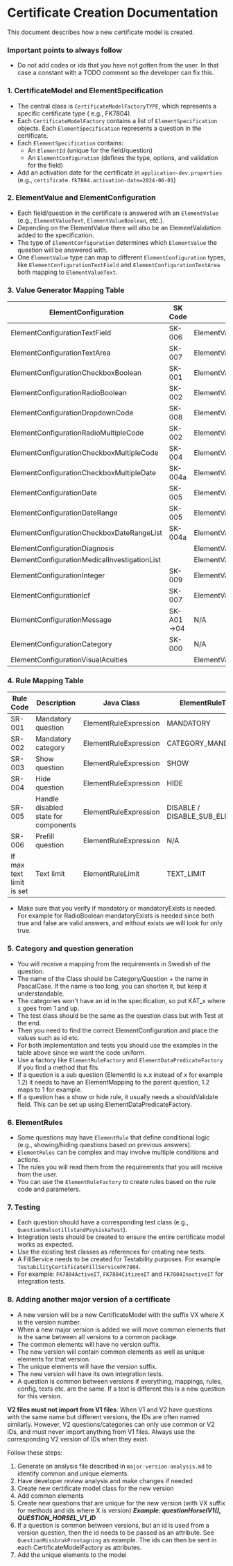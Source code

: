 # Certificate Creation Documentation

This document describes how a new certificate model is created.

### Important points to always follow

- Do not add codes or ids that you have not gotten from the user. In that case a constant with a
  TODO comment so the developer can fix this.

### 1. CertificateModel and ElementSpecification

- The central class is `CertificateModelFactoryTYPE`, which represents a specific certificate type (
  e.g., FK7804).
- Each `CertificateModelFactory` contains a list of `ElementSpecification` objects. Each
  `ElementSpecification` represents a question in the certificate.
- Each `ElementSpecification` contains:
    - An `ElementId` (unique for the field/question)
    - An `ElementConfiguration` (defines the type, options, and validation for the field)
- Add an activation date for the certificate in `application-dev.properties`
  (e.g., `certificate.fk7804.activation-date=2024-06-01`)

### 2. ElementValue and ElementConfiguration

- Each field/question in the certificate is answered with an `ElementValue` (e.g.,
  `ElementValueText`, `ElementValueBoolean`, etc.).
- Depending on the ElementValue there will also be an ElementValidation added to the specification.
- The type of `ElementConfiguration` determines which `ElementValue` the question will be answered
  with.
- One `ElementValue` type can map to different `ElementConfiguration` types, like
  `ElementConfigurationTextField` and `ElementConfigurationTextArea` both mapping to
  `ElementValueText`.

### 3. Value Generator Mapping Table

| ElementConfiguration                         | SK Code    | ElementValue                         | Example Usage (Question)                     | Example Test File                                |
|----------------------------------------------|------------|--------------------------------------|----------------------------------------------|--------------------------------------------------|
| ElementConfigurationTextField                | SK-006     | ElementValueText                     | QuestionHalsotillstandPsykiska               | QuestionHalsotillstandPsykiskaTest               |
| ElementConfigurationTextArea                 | SK-007     | ElementValueText                     | QuestionHalsotillstandPsykiska               | QuestionHalsotillstandPsykiskaTest               |
| ElementConfigurationCheckboxBoolean          | SK-001     | ElementValueBoolean                  | QuestionSmittbararpenning                    | QuestionSmittbararpenningTest                    |
| ElementConfigurationRadioBoolean             | SK-002     | ElementValueBoolean                  | QuestionSmittbararpenning                    | QuestionSmittbararpenningTest                    |
| ElementConfigurationDropdownCode             | SK-008     | ElementValueCode                     | QuestionKannedomOmPatienten                  | QuestionKannedomOmPatienten                      |
| ElementConfigurationRadioMultipleCode        | SK-002     | ElementValueCode                     | QuestionPrognos (radio)                      | QuestionPrognosTest                              |
| ElementConfigurationCheckboxMultipleCode     | SK-004     | ElementValueCodeList                 | QuestionSysselsattning                       | QuestionSysselsattningTest                       |
| ElementConfigurationCheckboxMultipleDate     | SK-004a    | ElementValueDateList                 | QuestionUtlatandeBaseratPa                   | QuestionUtlatandeBaseratPaTest                   |
| ElementConfigurationDate                     | SK-005     | ElementValueDate                     | QuestionNarAktivaBehandlingenAvslutades      | QuestionNarAktivaBehandlingenAvslutadesTest      |
| ElementConfigurationDateRange                | SK-005     | ElementValueDateRange                | QuestionPeriodVardEllerTillsyn               | QuestionPeriodVardEllerTillsyn                   |
| ElementConfigurationCheckboxDateRangeList    | SK-004a    | ElementValueDateRangeList            | QuestionPeriod                               | QuestionPeriodTest                               |
| ElementConfigurationDiagnosis                |            | ElementValueDiagnosisList            | QuestionDiagnos                              | QuestionDiagnosTest                              |
| ElementConfigurationMedicalInvestigationList |            | ElementValueMedicalInvestigationList | QuestionUtredningEllerUnderlag               | QuestionUtredningEllerUnderlag                   |
| ElementConfigurationInteger                  | SK-009     | ElementValueInteger                  | QuestionAntalManader                         | QuestionAntalManaderTest                         |
| ElementConfigurationIcf                      | SK-007     | ElementValueIcf                      | QuestionAktivitetsbegransningar              | QuestionAktivitetsbegransningarTest              |
| ElementConfigurationMessage                  | SK-A01->04 | N/A                                  | MessageNedsattningArbetsformagaStartDateInfo | MessageNedsattningArbetsformagaStartDateInfoTest |
| ElementConfigurationCategory                 | SK-000     | N/A                                  | CategoryPrognos                              | CategoryPrognosTest                              |
| ElementConfigurationVisualAcuities           |            | ElementValueVisualAcuities           | QuestionSynkarpa                             | QuestionSynskarpaTest                            |

### 4. Rule Mapping Table

| Rule Code                | Description                          | Java Class            | ElementRuleType               |
|--------------------------|--------------------------------------|-----------------------|-------------------------------|
| SR-001                   | Mandatory question                   | ElementRuleExpression | MANDATORY                     |
| SR-002                   | Mandatory category                   | ElementRuleExpression | CATEGORY_MANDATORY            |
| SR-003                   | Show question                        | ElementRuleExpression | SHOW                          |
| SR-004                   | Hide question                        | ElementRuleExpression | HIDE                          |
| SR-005                   | Handle disabled state for components | ElementRuleExpression | DISABLE / DISABLE_SUB_ELEMENT |
| SR-006                   | Prefill question                     | ElementRuleExpression | N/A                           |
| If max text limit is set | Text limit                           | ElementRuleLimit      | TEXT_LIMIT                    |

- Make sure that you verify if mandatory or mandatoryExists is needed. For example for RadioBoolean
  mandatoryExists is needed since both true and false are valid answers, and without exists we will
  look for only true.

### 5. Category and question generation

- You will receive a mapping from the requirements in Swedish of the question.
- The name of the Class should be Category/Question + the name in PascalCase. If the name is too
  long, you can shorten it, but keep it understandable.
- The categories won't have an id in the specification, so put KAT_x where x goes from 1 and up.
- The test class should be the same as the question class but with Test at the end.
- Then you need to find the correct ElementConfiguration and place the values such as id etc.
- For both implementation and tests you should use the examples in the table above since we want the
  code uniform.
- Use a factory like `ElementRuleFactory` and `ElementDataPredicateFactory` if you find a method
  that fits
- If a question is a sub question (ElementId is x.x instead of x for example 1.2) it needs to have
  an ElementMapping to the parent question, 1.2 maps to 1 for example.
- If a question has a show or hide rule, it usually needs a shouldValidate field. This can be set up
  using ElementDataPredicateFactory.

### 6. ElementRules

- Some questions may have `ElementRule` that define conditional logic (e.g., showing/hiding
  questions based on previous answers).
- `ElementRules` can be complex and may involve multiple conditions and actions.
- The rules you will read them from the requirements that you will receive from the user.
- You can use the `ElementRuleFactory` to create rules based on the rule code and parameters.

### 7. Testing

- Each question should have a corresponding test class (e.g., `QuestionHalsotillstandPsykiskaTest`).
- Integration tests should be created to ensure the entire certificate model works as expected.
- Use the existing test classes as references for creating new tests.
- A FillService needs to be created for Testability purposes. For example
  `TestabilityCertificateFillServiceFK7804`.
- For example: `FK7804ActiveIT`, `FK7804CitizenIT` and `FK7804InactiveIT` for integration tests.

### 8. Adding another major version of a certificate

- A new version will be a new CertificateModel with the suffix VX where X is the version number.
- When a new major version is added we will move common elements that is the same between all
  versions to a common package.
- The common elements will have no version suffix.
- The new version will contain common elements as well as unique elements for that version.
- The unique elements will have the version suffix.
- The new version will have its own integration tests.
- A question is common between versions if everything, mappings, rules, config, texts etc. are the
  same. If a text is different this is a new question for this version.

**V2 files must not import from V1 files**: When V1 and V2 have questions with the same name but
different versions, the IDs are often named similarly. However, V2 questions/categories can only
use common or V2 IDs, and must never import anything from V1 files. Always use the corresponding
V2 version of IDs when they exist.

Follow these steps:

1. Generate an analysis file described in `major-version-analysis.md` to identify common and unique
   elements.
2. Have developer review analysis and make changes if needed
3. Create new certificate model class for the new version
4. Add common elements
5. Create new questions that are unique for the new version (with VX suffix for methods and ids
   where X is version)
   ***Example: questionHorselV1(), QUESTION_HORSEL_V1_ID***
6. If a question is common between versions, but an id is used from a version question, then the id
   needs to be passed as an attribute. See `QuestionMissbrukProvtagning` as example. The ids can
   then be sent in each CertificateModelFactory as attributes.
7. Add the unique elements to the model
